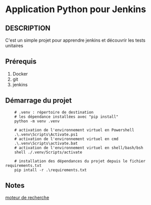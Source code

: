 # Application Python pour Jenkins

## DESCRIPTION

C'est un simple projet pour apprendre jenkins et découvrir les tests unitaires

## Prérequis

1. Docker
2. git
3. jenkins

## Démarrage du projet

``` shell
    # .venv : répertoire de destination
    # les dépendance installées avec "pip install"
    python -m venv .venv

    # activation de l'environnement virtuel en Powershell
    .\.venv\Scripts\Activate.ps1
    # activation de l'environnement virtuel en cmd
    .\.venv\Scripts\activate.bat
    # activation de l'environnement virtuel en shell/bash/bsh
    shell ./.venv/Scripts/activate

    # installation des dépendances du projet depuis le fichier requirements.txt
    pip intall -r .\requirements.txt
```

## Notes

[moteur de recherche](https://google.fr)
